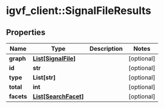 # igvf_client::SignalFileResults


## Properties
Name | Type | Description | Notes
------------ | ------------- | ------------- | -------------
**graph** | [**List[SignalFile]**](SignalFile.md) |  | [optional] 
**id** | **str** |  | [optional] 
**type** | **List[str]** |  | [optional] 
**total** | **int** |  | [optional] 
**facets** | [**List[SearchFacet]**](SearchFacet.md) |  | [optional] 


